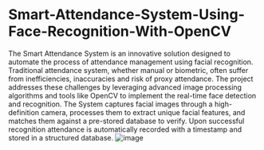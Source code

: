 # Smart-Attendance-System-Using-Face-Recognition-With-OpenCV
The Smart Attendance System is an innovative solution designed to automate the process of attendance management using facial recognition.
Traditional attendance system, whether manual or biometric, often suffer from inefficiencies, inaccuracies and risk of proxy attendance. The project addresses these challenges by leveraging advanced image processing algorithms and tools like OpenCV to implement the real-time face detection and recognition.
The System captures facial images through a high-definition camera, processes them to extract unique facial features, and matches them against a pre-stored database to verify. 
Upon successful recognition attendance is automatically recorded with a timestamp and stored in a structured database. 
![image](https://github.com/user-attachments/assets/0f63dc6b-6603-4384-aa50-d2aa69b1265b)
